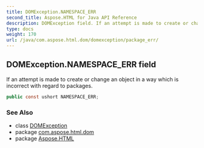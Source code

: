 ```yaml
---
title: DOMException.NAMESPACE_ERR
second_title: Aspose.HTML for Java API Reference
description: DOMException field. If an attempt is made to create or change an object in a way which is incorrect with regard to packages
type: docs
weight: 170
url: /java/com.aspose.html.dom/domexception/package_err/
---
```

## DOMException.NAMESPACE_ERR field

If an attempt is made to create or change an object in a way which is incorrect with regard to packages.

```java
public const ushort NAMESPACE_ERR;
```

### See Also

* class [DOMException](../)
* package [com.aspose.html.dom](../../../com.aspose.html.dom/)
* package [Aspose.HTML](../../../)
